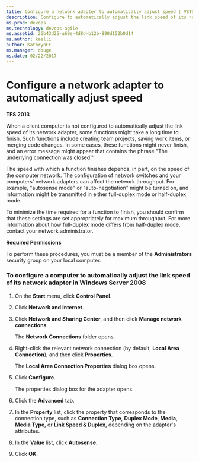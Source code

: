 ```yaml
---
title: Configure a network adapter to automatically adjust speed | VSTS & TFS
description: Configure to automatically adjust the link speed of its network adapter - Team Foundation Server (TFS)
ms.prod: devops
ms.technology: devops-agile
ms.assetid: 26b43d25-a60e-4d8d-b12b-890d152b0d14
ms.author: kaelliauthor: KathrynEE
ms.manager: douge
ms.date: 02/22/2017 
---
```



# Configure a network adapter to automatically adjust speed

**TFS 2013**

When a client computer is not configured to automatically adjust the link speed of its network adapter, some functions might take a long time to finish. Such functions include creating team projects, saving work items, or merging code changes. In some cases, these functions might never finish, and an error message might appear that contains the phrase "The underlying connection was closed."  
  
The speed with which a function finishes depends, in part, on the speed of the computer network. The configuration of network switches and your computers' network adapters can affect the network throughput. For example, "autosense mode" or "auto-negotiation" might be turned on, and information might be transmitted in either full-duplex mode or half-duplex mode.  
  
To minimize the time required for a function to finish, you should confirm that these settings are set appropriately for maximum throughput. For more information about how full-duplex mode differs from half-duplex mode, contact your network administrator.  
   
  
**Required Permissions**  
  
To perform these procedures, you must be a member of the **Administrators** security group on your local computer.  
  
### To configure a computer to automatically adjust the link speed of its network adapter in Windows Server 2008  
  
1.  On the **Start** menu, click **Control Panel**.  
  
2.  Click **Network and Internet**.  
  
3.  Click **Network and Sharing Center**, and then click **Manage network connections**.  
  
     The **Network Connections** folder opens.  
  
4.  Right-click the relevant network connection (by default, **Local Area Connection**), and then click **Properties**.  
  
     The **Local Area Connection Properties** dialog box opens.  
  
5.  Click **Configure**.  
  
     The properties dialog box for the adapter opens.  
  
6.  Click the **Advanced** tab.  
  
7.  In the **Property** list, click the property that corresponds to the connection type, such as **Connection Type**, **Duplex Mode**, **Media**, **Media Type**, or **Link Speed & Duplex**, depending on the adapter's attributes.  
  
8.  In the **Value** list, click **Autosense**.  
  
9. Click **OK**.